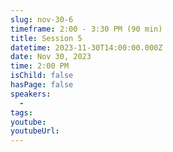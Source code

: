```yaml
---
slug: nov-30-6
timeframe: 2:00 - 3:30 PM (90 min)
title: Session 5
datetime: 2023-11-30T14:00:00.000Z
date: Nov 30, 2023
time: 2:00 PM
isChild: false
hasPage: false
speakers:
  -
tags:
youtube:
youtubeUrl:
---
```

